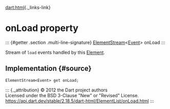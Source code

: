 [dart:html](../../dart-html/dart-html-library){._links-link}

onLoad property
===============

::: {#getter .section .multi-line-signature}
[ElementStream](../elementstream-class)\<[Event](../event-class)\>
onLoad
:::

Stream of `load` events handled by this [Element](../element-class).

Implementation {#source}
--------------

``` {.language-dart data-language="dart"}
ElementStream<Event> get onLoad;
```

::: {._attribution}
© 2012 the Dart project authors\
Licensed under the BSD 3-Clause \"New\" or \"Revised\" License.\
<https://api.dart.dev/stable/2.18.5/dart-html/ElementList/onLoad.html>
:::
